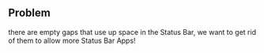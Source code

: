 ## Problem
there are empty gaps that use up space in the Status Bar, we want to get rid of them to allow more Status Bar Apps!

